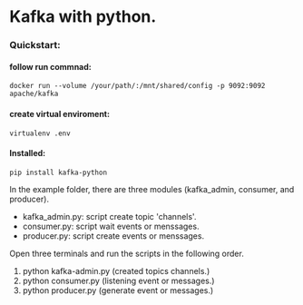 # Kafka with python.

### Quickstart:

#### __follow run commnad__:

    docker run --volume /your/path/:/mnt/shared/config -p 9092:9092 apache/kafka

#### __create virtual enviroment__:
    
    virtualenv .env

#### __Installed__:
    
    pip install kafka-python 

In the example folder, there are three modules (kafka_admin, consumer, and producer).

- kafka_admin.py: script create topic 'channels'.  
- consumer.py: script wait events or menssages.  
- producer.py: script create events or menssages.  

Open three terminals and run the scripts in the following order.
1. python kafka-admin.py (created topics channels.)  
2. python consumer.py (listening event or messages.)  
3. python producer.py (generate event or messages.)

